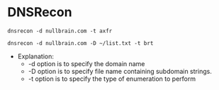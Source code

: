 # DNSRecon

`dnsrecon -d nullbrain.com -t axfr`

`dnsrecon -d nullbrain.com -D ~/list.txt -t brt`

* Explanation: 
  * -d option is to specify the domain name 
  * -D option is to specify file name containing subdomain strings. 
  * -t option is to specify the type of enumeration to perform


